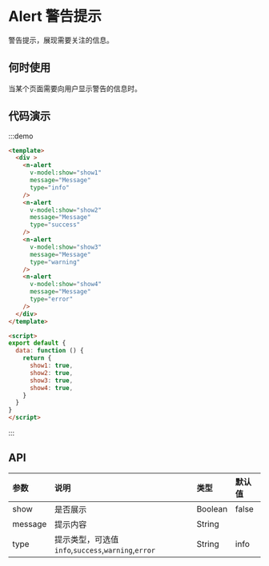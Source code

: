 
# Alert 警告提示

警告提示，展现需要关注的信息。

## 何时使用

当某个页面需要向用户显示警告的信息时。
 
## 代码演示
:::demo
```html
<template>
  <div >
    <n-alert
      v-model:show="show1"
      message="Message"
      type="info"
    />
    <n-alert
      v-model:show="show2"
      message="Message"
      type="success"
    />
    <n-alert
      v-model:show="show3"
      message="Message"
      type="warning"
    />
    <n-alert
      v-model:show="show4"
      message="Message"
      type="error"
    />
  </div>
</template>

<script>
export default {
  data: function () {
    return {
      show1: true,
      show2: true,
      show3: true,
      show4: true,
    }
  }
}
</script>

```
:::

## API

| 参数 | 说明 | 类型 | 默认值 |
| :--- | :--- | :--- | :--- |
| show | 是否展示 | Boolean | false |
| message | 提示内容 | String |  |
| type    | 提示类型，可选值`info`,`success`,`warning`,`error` | String | info |
